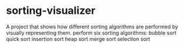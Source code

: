 # sorting-visualizer
A project that shows how different sorting algorithms are performed by visually representing them.
perform six sorting algorithms:
bubble sort
quick sort
insertion sort
heap sort
merge sort
selection sort
